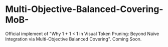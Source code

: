 # Multi-Objective-Balanced-Covering-MoB-
Official implement of "Why 1 + 1 &lt; 1 in Visual Token Pruning: Beyond Naïve Integration via Multi-Objective Balanced Covering". 
Coming Soon.
